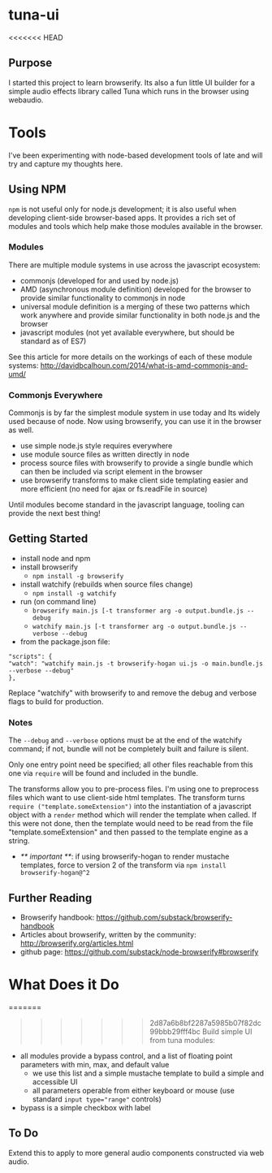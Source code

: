 # tuna-ui

<<<<<<< HEAD
## Purpose

I started this project to learn browserify.  Its also a fun little UI builder for a simple audio effects library called Tuna which runs in the browser using webaudio.

# Tools

I've been experimenting with node-based development tools of late and will try and capture my thoughts here.

## Using NPM

`npm` is not useful only for node.js development; it is also useful when developing client-side browser-based apps.  It provides a rich set of modules and tools which help make those modules available in the browser.

### Modules

There are multiple module systems in use across the javascript ecosystem:
- commonjs (developed for and used by node.js)
- AMD (asynchronous module definition) developed for the browser to provide similar functionality to commonjs in node
- universal module definition is a merging of these two patterns which work anywhere and provide similar functionality in both node.js and the browser
- javascript modules (not yet available everywhere, but should be standard as of ES7)

See this article for more details on the workings of each of these module systems:
http://davidbcalhoun.com/2014/what-is-amd-commonjs-and-umd/

### Commonjs Everywhere

Commonjs is by far the simplest module system in use today and  Its widely used because of node.  Now using browserify, you can use it in the browser as well.

- use simple node.js style requires everywhere
- use module source files as written directly in node
- process source files with browserify to provide a single bundle which can then be included via script element in the browser
- use browserify transforms to make client side templating easier and more efficient (no need for ajax or fs.readFile in source)

Until modules become standard in the javascript language, tooling can provide the next best thing!

## Getting Started

- install node and npm
- install browserify
	+ `npm install -g browserify`
- install watchify (rebuilds when source files change)
	+ `npm install -g watchify`
- run (on command line)
	+ `browserify main.js [-t transformer arg -o output.bundle.js --debug`
	+ `watchify main.js [-t transformer arg -o output.bundle.js --verbose --debug`
- from the package.json file:
	
```
"scripts": {
"watch": "watchify main.js -t browserify-hogan ui.js -o main.bundle.js --verbose --debug"
},
```

Replace "watchify" with browserify to and remove the debug and verbose flags to build for production.




### Notes

The `--debug` and `--verbose` options must be at the end of the watchify command; if not, bundle will not be completely built and failure is silent.

Only one entry point need be specified; all other files reachable from this one via `require` will be found and included in the bundle.

The transforms allow you to pre-process files. I'm using one to preprocess files which want to use client-side html templates. The transform turns `require ("template.someExtension")` into the instantiation of a javascript object with a `render` method which will render the template when called. If this were not done, then the template would need to be read from the file "template.someExtension" and then passed to the template engine as a string.
- _** important **_: if using browserify-hogan to render mustache templates, force to version 2 of the transform via `npm install browserify-hogan@^2`


## Further Reading

- Browserify handbook:
https://github.com/substack/browserify-handbook
- Articles about browserify, written by the community:
http://browserify.org/articles.html
- github page:
https://github.com/substack/node-browserify#browserify



# What Does it Do

=======
>>>>>>> 2d87a6b8bf2287a5985b07f82dc99bbb29fff4bc
Build simple UI from tuna modules:
- all modules provide a bypass control, and a list of floating point parameters with min, max, and default value
	+ we use this list and a simple mustache template to build a simple and accessible UI
	+ all parameters operable from either keyboard or mouse (use standard `input type="range"` controls)
- bypass is a simple checkbox with label

## To Do

Extend this to apply to more general audio components constructed via web audio.  

